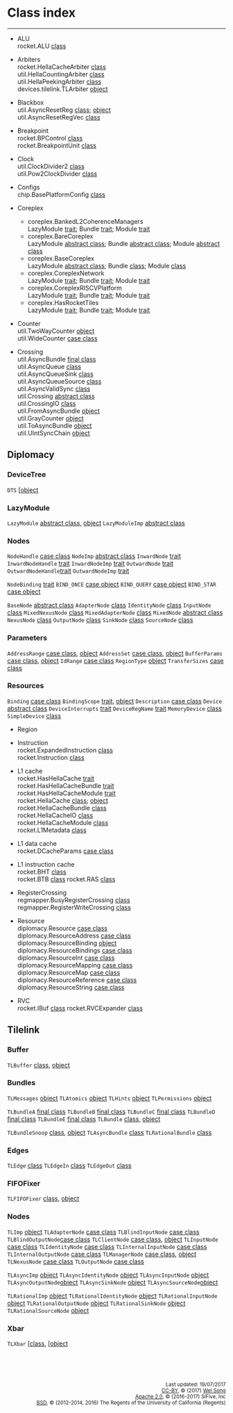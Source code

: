 Class index
========================
***************************

+ ALU<br>
  rocket.ALU [class](../rocket/ALU.md#class-alu)

+ Arbiters<br>
  rocket.HellaCacheArbiter [class](../rocket/HellaCacheArbiter.md#class-hellacachearbiter)<br>
  util.HellaCountingArbiter [class](../util/Arbiters.md#class-hellacountingarbiter)<br>
  util.HellaPeekingArbiter [class](../util/Arbiters.md#class-hellapeekingarbiter)<br>
  devices.tilelink.TLArbiter [object](../devices/tilelink/Arbiter.md#object-tlarbiter)<br>

+ Blackbox<br>
  util.AsyncResetReg [class](../util/BackBoxRegs.md#class-asyncresetreg); [object](../util/BackBoxRegs.md#object-asyncresetreg)<br>
  util.AsyncResetRegVec [class](../util/BackBoxRegs.md#class-asyncresetregvec)<br>

+ Breakpoint<br>
  rocket.BPControl [class](../rocket/Breakpoint.md#class-bpcontrol)<br>
  rocket.BreakpointUnit [class](../rocket/Breakpoint.md#class-breakpointunit)

+ Clock<br>
  util.ClockDivider2 [class](../util/ClockDivider.md#class-clockdivider2)<br>
  util.Pow2ClockDivider [class](../util/ClockDivider.md#class-pow2clockdivider2)

+ Configs<br>
  chip.BasePlatformConfig [class](../chip/Configs.md#class-baseplatformconfig)

+ Coreplex
  + coreplex.BankedL2CoherenceManagers<br>
    LazyModule [trait](../coreplex/CoreplexNetwork.md#bankedl2coherencemanagers);
    Bundle [trait](../coreplex/CoreplexNetwork.md#bankedl2coherencemanagersbundle);
    Module [trait](../coreplex/CoreplexNetwork.md#bankedl2coherencemanagersmodule)<br>
  + coreplex.BareCoreplex<br>
    LazyModule [abstract class](../coreplex/BaseCoreplex.md#barecoreplex);
    Bundle [abstract class](../coreplex/BaseCoreplex.md#barecoreplex);
    Module [abstract class](../coreplex/BaseCoreplex.md#barecoreplex)<br>
  + coreplex.BaseCoreplex<br>
    LazyModule [abstract class](../coreplex/BaseCoreplex.md#basecoreplex);
    Bundle [class](../coreplex/BaseCoreplex.md#basecoreplex);
    Module [class](../coreplex/BaseCoreplex.md#basecoreplex)<br>
  + coreplex.CoreplexNetwork<br>
    LazyModule [trait](../coreplex/CoreplexNetwork.md#coreplexnetwork);
    Bundle [trait](../coreplex/CoreplexNetwork.md#coreplexnetworkbundle);
    Module [trait](../coreplex/CoreplexNetwork.md#coreplexnetworkmodule)<br>
  + coreplex.CoreplexRISCVPlatform<br>
    LazyModule [trait](../coreplex/RISCVPlatform.md#coreplexriscvplatform);
    Bundle [trait](../coreplex/RISCVPlatform.md#coreplexriscvplatformbundle);
    Module [trait](../coreplex/RISCVPlatform.md#coreplexriscvplatformmodule)<br>
  + coreplex.HasRocketTiles<br>
    LazyModule [trait](../coreplex/RocketTiles.md#hasrockettiles);
    Bundle [trait](../coreplex/RocketTiles.md#hasrockettilesbundle);
    Module [trait](../coreplex/RocketTiles.md#hasrockettilesmodule)<br>

+ Counter<br>
  util.TwoWayCounter [object](../util/Counters.md#object-twowaycounter)<br>
  util.WideCounter [case class](../util/Counters.md#case-class-widecounter)

+ Crossing<br>
  util.AsyncBundle [final class](../util/AsyncBundle.md#final-class-asyncbundle)<br>
  util.AsyncQueue [class](../util/AsyncQueue.md#class-asyncqueue)<br>
  util.AsyncQueueSink [class](../util/AsyncQueue.md#class-asyncqueuesink)<br>
  util.AsyncQueueSource [class](../util/AsyncQueue.md#class-asyncqueuesource)<br>
  util.AsyncValidSync [class](../util/AsyncQueue.md#class-asyncvalidsync)<br>
  util.Crossing [abstract class](../util/Crossing.md#abstract-class-crossing)<br>
  util.CrossingIO [class](../util/Crossing.md#class-crossingio)<br>
  util.FromAsyncBundle [object](../util/AsyncBundle.md#object-fromasyncbundle)<br>
  util.GrayCounter [object](../util/AsyncQueue.md#object-graycounter)<br>
  util.ToAsyncBundle [object](../util/AsyncBundle.md#object-toasyncbundle)<br>
  util.UIntSyncChain [object](../util/AsyncQueue.md#object-uintsyncchain)<br>

## Diplomacy

### DeviceTree
`DTS`              [[object](       ../diplomacy/DeviceTree.md#object-dts                )

### LazyModule
`LazyModule`       [abstract class](../diplomacy/LazyModule/abstract-class-lazymodule    ),
                   [object](        ../diplomacy/LazyModule/object-lazymodule            )
`LazyModuleImp`    [abstract class](../diplomacy/LazyModule/abstract-class-lazymoduleimp )

### Nodes
`NodeHandle`       [case class](    ../diplomacy/Nodes.md#case-class-nodehandle          )
`NodeImp`          [abstract class](../diplomacy/Nodes.md#abstract-class-nodeimp         )
`InwardNode`       [trait](         ../diplomacy/Nodes.md#trait-inwardnode               )
`InwardNodeHandle` [trait](         ../diplomacy/Nodes.md#trait-inwardnodehandle         )
`InwardNodeImp`    [trait](         ../diplomacy/Nodes.md#trait-inwardnodeimp            )
`OutwardNode`      [trait](         ../diplomacy/Nodes.md#trait-outwardnode              )
`OutwardNodeHandle`[trait](         ../diplomacy/Nodes.md#trait-outwardnodehandle        )
`OutwardNodeImp`   [trait](         ../diplomacy/Nodes.md#trait-outwardnodeimp           )

`NodeBinding`      [trait](         ../diplomacy/Nodes.md#trait-nodebinding              )
`BIND_ONCE`        [case object](   ../diplomacy/Nodes.md#trait-nodebinding              )
`BIND_QUERY`       [case object](   ../diplomacy/Nodes.md#trait-nodebinding              )
`BIND_STAR`        [case object](   ../diplomacy/Nodes.md#trait-nodebinding              )

`BaseNode`         [abstract class](../diplomacy/Nodes.md#abstract-class-basenode        )
`AdapterNode`      [class](         ../diplomacy/Nodes.md#class-adapternode              )
`IdentityNode`     [class](         ../diplomacy/Nodes.md#class-identitynode             )
`InputNode`        [class](         ../diplomacy/Nodes.md#class-inputnode                )
`MixedNexusNode`   [class](         ../diplomacy/Nodes.md#class-mixednexusnode           )
`MixedAdapterNode` [class](         ../diplomacy/Nodes.md#class-mixedadapternode         )
`MixedNode`        [abstract class](../diplomacy/Nodes.md#abstract-class-mixednode       )
`NexusNode`        [class](         ../diplomacy/Nodes.md#class-nexusnode                )
`OutputNode`       [class](         ../diplomacy/Nodes.md#class-outputnode               )
`SinkNode`         [class](         ../diplomacy/Nodes.md#class-sinknode                 )
`SourceNode`       [class](         ../diplomacy/Nodes.md#class-sourcenode               )

### Parameters

`AddressRange`     [case class](    ../diplomacy/Parameters.md#case-class-addressrange   ),
                   [object](        ../diplomacy/Parameters.md#object-addressrange       )
`AddressSet`       [case class](    ../diplomacy/Parameters.md#case-class-addressset     ),
                   [object](        ../diplomacy/Parameters.md#object-addressset         )
`BufferParams`     [case class](    ../diplomacy/Parameters.md#case-class-bufferparams   ),
                   [object](        ../diplomacy/Parameters.md#object-bufferparams       )
`IdRange`          [case class](    ../diplomacy/Parameters.md#case-class-idrange        )
`RegionType`       [object](        ../diplomacy/Parameters.md#object-regiontype         )
`TransferSizes`    [case class](    ../diplomacy/Parameters.md#case-class-transfersizes  )



### Resources
`Binding`          [case class](    ../diplomacy/Resources.md#case-class-binding          )
`BindingScope`     [trait](         ../diplomacy/Resources.md#trait-bindingscope          ),
                   [object](        ../diplomacy/Resources.md#object-bindingscope         )
`Description`      [case class](    ../diplomacy/Resources.md#case-class-description      )
`Device`           [abstract class](../diplomacy/Resources.md#abstract-class-device       )
`DeviceInterrupts` [trait](         ../diplomacy/Resources.md#trait-deviceinterrupts      )
`DeviceRegName`    [trait](         ../diplomacy/Resources.md#trait-deviceregname         )
`MemoryDevice`     [class](         ../diplomacy/Resources.md#class-memorydevice          )
`SimpleDevice`     [class](         ../diplomacy/Resources.md#class-simpledevice          )

+ Region<br>
+ Instruction<br>
  rocket.ExpandedInstruction [class](../rocket/RVC.md#class-expandedinstruction)<br>
  rocket.Instruction [class](../rocket/IBuf.md#class-instruction)

+ L1 cache<br>
  rocket.HasHellaCache [trait](../rocket/HellaCache.md#trait-hashellacache)<br>
  rocket.HasHellaCacheBundle [trait](../rocket/HellaCache.md#trait-hashellacachebundle)<br>
  rocket.HasHellaCacheModule [trait](../rocket/HellaCache.md#trait-hashellacachemodule)<br>
  rocket.HellaCache [class](../rocket/HellaCache.md#class-hellacache); [object](../rocket/HellaCache.md#object-hellacache)<br>
  rocket.HellaCacheBundle [class](../rocket/HellaCache.md#class-hellacachebundle)<br>
  rocket.HellaCacheIO [class](../rocket/HellaCache.md#class-hellacacheio)<br>
  rocket.HellaCacheModule [class](../rocket/HellaCache.md#class-hellacachemodule)<br>
  rocket.L1Metadata [class](../rocket/HellaCache.md#class-l1metadata)

+ L1 data cache<br>
  rocket.DCacheParams [case class](../rocket/HellaCache.md#case-class-dcacheparams)

+ L1 instruction cache<br>
  rocket.BHT [class](../rocket/BTB.md#class-bht)<br>
  rocket.BTB [class](../rocket/BTB.md#class-btb)
  rocket.RAS [class](../rocket/BTB.md#class-ras)


+ RegisterCrossing<br>
  regmapper.BusyRegisterCrossing [class](../regmapper/RegisterCrossing.md#class-busyregistercrossing)<br>
  regmapper.RegisterWriteCrossing [class](../regmapper/RegisterCrossing.md#class-registerwritecrossing)

+ Resource<br>
  diplomacy.Resource [case class](../diplomacy/Resources.md#case-class-resource)<br>
  diplomacy.ResourceAddress [case class](../diplomacy/Resources.md#case-class-resourceaddress)<br>
  diplomacy.ResourceBinding [object](../diplomacy/Resources.md#object-resourcebindings)<br>
  diplomacy.ResourceBindings [case class](../diplomacy/Resources.md#case-class-resourcebindings)<br>
  diplomacy.ResourceInt [case class](../diplomacy/Resources.md#case-class-resourceint)<br>
  diplomacy.ResourceMapping [case class](../diplomacy/Resources.md#case-class-resourcemapping)<br>
  diplomacy.ResourceMap [case class](../diplomacy/Resources.md#case-class-resourcemap)<br>
  diplomacy.ResourceReference [case class](../diplomacy/Resources.md#case-class-resourcereference)<br>
  diplomacy.ResourceString [case class](../diplomacy/Resources.md#case-class-resourcestring)

+ RVC<br>
  rocket.IBuf [class](../rocket/IBuf.md#class-ibuf)
  rocket.RVCExpander [class](../rocket/RVC.md#class-rvcexpander)

## Tilelink

### Buffer
`TLBuffer`         [class](         ../tilelink/Buffer.md#class-tlbuffer                ),
                   [object](        ../tilelink/Buffer.md#object-tlbuffer               )

### Bundles
`TLMessages`       [object](        ../tilelink/Bundles.md#object-tlmessages            )
`TLAtomics`        [object](        ../tilelink/Bundles.md#object-tlatomics             )
`TLHints`          [object](        ../tilelink/Bundles.md#object-tlhints               )
`TLPermissions`    [object](        ../tilelink/Bundles.md#object-tlpermissions         )

`TLBundleA`        [final class](   ../tilelink/Bundles.md#final-class-tlbundleabcde    )
`TLBundleB`        [final class](   ../tilelink/Bundles.md#final-class-tlbundleabcde    )
`TLBundleC`        [final class](   ../tilelink/Bundles.md#final-class-tlbundleabcde    )
`TLBundleD`        [final class](   ../tilelink/Bundles.md#final-class-tlbundleabcde    )
`TLBundleE`        [final class](   ../tilelink/Bundles.md#final-class-tlbundleabcde    )
`TLBundle`         [class](         ../tilelink/Bundles.md#class-tlbundle               ),
                   [object](        ../tilelink/Bundles.md#object-tlbundle              )

`TLBundleSnoop`    [class](         ../tilelink/Bundles.md#class-tlbundlesnoop          ),
                   [object](        ../tilelink/Bundles.md#object-tlbundlesnoop         )
`TLAsyncBundle`    [class](         ../tilelink/Bundles.md#class-tlasyncbundle          )
`TLRationalBundle` [class](         ../tilelink/Bundles.md#class-tlrationalbundle       )

### Edges
`TLEdge`           [class](         ../tilelink/Edges.md#class-tledge                   )
`TLEdgeIn`         [class](         ../tilelink/Edges.md#class-tledgein                 )
`TLEdgeOut`        [class](         ../tilelink/Edges.md#class-tledgeout                )

### FIFOFixer
`TLFIFOFixer`      [class](         ../tilelink/FIFOFixer.md#class-tlfifofixer          ),
                   [object](        ../tilelink/FIFOFixer.md#object-tlfifofixer         )

### Nodes
`TLImp`            [object](        ../tilelink/Nodes.md#object-tlimp                   )
`TLAdapterNode`    [case class](    ../tilelink/Nodes.md#tilelink-extension-of-basic-nodes)
`TLBlindInputNode` [case class](    ../tilelink/Nodes.md#tilelink-extension-of-basic-nodes)
`TLBlindOutputNode`[case class](    ../tilelink/Nodes.md#tilelink-extension-of-basic-nodes)
`TLClientNode`     [case class](    ../tilelink/Nodes.md#tilelink-extension-of-basic-nodes),
                   [object](        ../tilelink/Nodes.md#tilelink-extension-of-basic-nodes)
`TLInputNode`      [case class](    ../tilelink/Nodes.md#tilelink-extension-of-basic-nodes)
`TLIdentityNode`   [case class](    ../tilelink/Nodes.md#tilelink-extension-of-basic-nodes)
`TLInternalInputNode` [case class]( ../tilelink/Nodes.md#tilelink-extension-of-basic-nodes)
`TLInternalOutputNode` [case class](../tilelink/Nodes.md#tilelink-extension-of-basic-nodes)
`TLManagerNode`    [case class](    ../tilelink/Nodes.md#tilelink-extension-of-basic-nodes),
                   [object](        ../tilelink/Nodes.md#tilelink-extension-of-basic-nodes)
`TLNexusNode`      [case class](    ../tilelink/Nodes.md#tilelink-extension-of-basic-nodes)
`TLOutputNode`     [case class](    ../tilelink/Nodes.md#tilelink-extension-of-basic-nodes)

`TLAsyncImp`       [object](        ../tilelink/Nodes.md#object-tlasyncimp              )
`TLAsyncIdentityNode` [object](     ../tilelink/Nodes.md#object-asynchronous-tilelink-extension-of-basic-nodes)
`TLAsyncInputNode` [object](        ../tilelink/Nodes.md#object-asynchronous-tilelink-extension-of-basic-nodes)
`TLAsyncOutputNode`[object](        ../tilelink/Nodes.md#object-asynchronous-tilelink-extension-of-basic-nodes)
`TLAsyncSinkNode`  [object](        ../tilelink/Nodes.md#object-asynchronous-tilelink-extension-of-basic-nodes)
`TLAsyncSourceNode`[object](        ../tilelink/Nodes.md#object-asynchronous-tilelink-extension-of-basic-nodes)

`TLRationalImp`    [object](        ../tilelink/Nodes.md#object-tlrationalimp           )
`TLRationalIdentityNode` [object](  ../tilelink/Nodes.md#object-rational-tilelink-extension-of-basic-nodes)
`TLRationalInputNode` [object](     ../tilelink/Nodes.md#object-rational-tilelink-extension-of-basic-nodes)
`TLRationalOutputNode` [object](    ../tilelink/Nodes.md#object-rational-tilelink-extension-of-basic-nodes)
`TLRationalSinkNode` [object](      ../tilelink/Nodes.md#object-rational-tilelink-extension-of-basic-nodes)
`TLRationalSourceNode` [object](    ../tilelink/Nodes.md#object-rational-tilelink-extension-of-basic-nodes)


### Xbar
`TLXbar`           [[class](        ../tilelink/Xbar.md#class-tlxbar                     ),
                   [[object](       ../tilelink/Xbar.md#object-tlxbar                    )

<br><br><br><p align="right">
<sub>
Last updated: 19/07/2017<br>
[CC-BY](https://creativecommons.org/licenses/by/3.0/), &copy; (2017) [Wei Song](mailto:wsong83@gmail.com)<br>
[Apache 2.0](https://github.com/freechipsproject/rocket-chip/blob/master/LICENSE.SiFive), &copy; (2016-2017) SiFive, Inc<br>
[BSD](https://github.com/freechipsproject/rocket-chip/blob/master/LICENSE.Berkeley), &copy; (2012-2014, 2016) The Regents of the University of California (Regents)
</sub>
</p>
